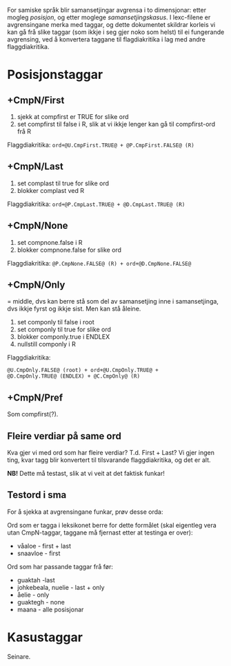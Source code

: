 For samiske språk blir samansetjingar avgrensa i to dimensjonar: etter mogleg
*posisjon*, og etter moglege *samansetjingskasus*. I lexc-filene er
avgrensingane merka med taggar, og dette dokumentet skildrar korleis vi kan gå
frå slike taggar (som ikkje i seg gjer noko som helst) til ei fungerande
avgrensing, ved å konvertera taggane til flagdiakritika i lag med andre
flaggdiakritika.

# Posisjonstaggar

##  +CmpN/First

1. sjekk at compfirst er TRUE for slike ord
1. set compfirst til false i R, slik at vi ikkje lenger kan gå til compfirst-ord
  frå R

Flaggdiakritika: `ord+@U.CmpFirst.TRUE@ + @P.CmpFirst.FALSE@ (R)`

##  +CmpN/Last

1. set complast til true for slike ord
1. blokker complast ved R

Flaggdiakritika: `ord+@P.CmpLast.TRUE@ + @D.CmpLast.TRUE@ (R)`

##  +CmpN/None

1. set compnone.false i R
1. blokker compnone.false for slike ord

Flaggdiakritika: `@P.CmpNone.FALSE@ (R) + ord+@D.CmpNone.FALSE@`

##  +CmpN/Only

= middle, dvs kan berre stå som del av samansetjing inne i samansetjinga, dvs
ikkje fyrst og ikkje sist. Men kan stå åleine.

1. set componly til false i root
1. set componly til true for slike ord
1. blokker componly.true i ENDLEX
1. nullstill componly i R

Flaggdiakritika:
```
@U.CmpOnly.FALSE@ (root) + ord+@U.CmpOnly.TRUE@ +
@D.CmpOnly.TRUE@ (ENDLEX) + @C.CmpOnly@ (R)
```

##  +CmpN/Pref

Som compfirst(?).

## Fleire verdiar på same ord

Kva gjer vi med ord som har fleire verdiar? T.d. First + Last?
Vi gjer ingen ting, kvar tagg blir konvertert til tilsvarande
flaggdiakritika, og det er alt.

**NB!** Dette må testast, slik at vi veit at det faktisk funkar!

## Testord i sma

For å sjekka at avgrensingane funkar, prøv desse orda:

Ord som er tagga i leksikonet berre for dette formålet (skal eigentleg vera utan
CmpN-taggar, taggane må fjernast etter at testinga er over):
* våaloe - first + last
* snaavloe - first

Ord som har passande taggar frå før:
* guaktah -last
* johkebeala, nuelie - last + only
* åelie - only
* guaktegh - none
* maana - alle posisjonar

# Kasustaggar

Seinare.
